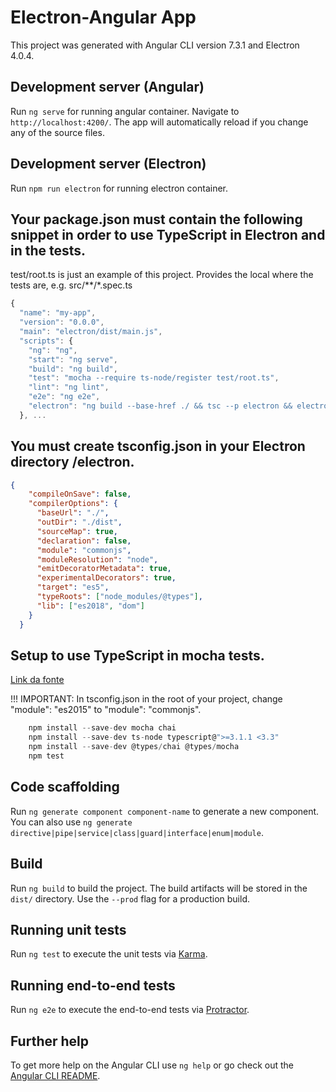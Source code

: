 # Electron-Angular App

This project was generated with Angular CLI version 7.3.1 and Electron 4.0.4.

## Development server (Angular)

Run `ng serve` for running angular container. Navigate to `http://localhost:4200/`. The app will automatically reload if you change any of the source files.

## Development server (Electron)

Run `npm run electron` for running electron container.

## Your package.json must contain the following snippet in order to use TypeScript in Electron and in the tests.

test/root.ts is just an example of this project. Provides the local where the tests are, e.g. src/**/*.spec.ts

```javascript
{
  "name": "my-app",
  "version": "0.0.0",
  "main": "electron/dist/main.js",
  "scripts": {
    "ng": "ng",
    "start": "ng serve",
    "build": "ng build",
    "test": "mocha --require ts-node/register test/root.ts",
    "lint": "ng lint",
    "e2e": "ng e2e",
    "electron": "ng build --base-href ./ && tsc --p electron && electron ."
  }, ...
```

## You must create tsconfig.json in your Electron directory /electron.
```json
{
    "compileOnSave": false,
    "compilerOptions": {
      "baseUrl": "./",
      "outDir": "./dist",
      "sourceMap": true,
      "declaration": false,
      "module": "commonjs",
      "moduleResolution": "node",
      "emitDecoratorMetadata": true,
      "experimentalDecorators": true,
      "target": "es5",
      "typeRoots": ["node_modules/@types"],
      "lib": ["es2018", "dom"]
    }
  }
```
## Setup to use TypeScript in mocha tests.

[Link da fonte](https://medium.com/@FizzyInTheHall/run-typescript-mocha-tests-in-visual-studio-code-58e62a173575)

 !!! IMPORTANT: In tsconfig.json in the root of your project, change "module": "es2015" to "module": "commonjs".

```javascript
    npm install --save-dev mocha chai
    npm install --save-dev ts-node typescript@">=3.1.1 <3.3"
    npm install --save-dev @types/chai @types/mocha
    npm test
```
## Code scaffolding

Run `ng generate component component-name` to generate a new component. You can also use `ng generate directive|pipe|service|class|guard|interface|enum|module`.

## Build

Run `ng build` to build the project. The build artifacts will be stored in the `dist/` directory. Use the `--prod` flag for a production build.

## Running unit tests

Run `ng test` to execute the unit tests via [Karma](https://karma-runner.github.io).

## Running end-to-end tests

Run `ng e2e` to execute the end-to-end tests via [Protractor](http://www.protractortest.org/).

## Further help

To get more help on the Angular CLI use `ng help` or go check out the [Angular CLI README](https://github.com/angular/angular-cli/blob/master/README.md).
